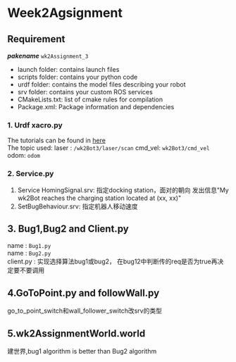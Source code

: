 # Week2Agsignment
## Requirement  
***pakename*** `wk2Assignment_3`
*  launch folder: contains launch files
*  scripts folder: contains your python code
* urdf folder: contains the model files describing your robot
* srv folder: contains your custom ROS services 
* CMakeLists.txt: list of cmake rules for compilation
* Package.xml: Package information and dependencies
### 1. Urdf xacro.py  
The tutorials can be found in [here](https://www.yuque.com/yulinlin-rf5a0/qfbvb9/xyctsx#E6cgE)  
The topic used: 
laser : `/wk2Bot3/laser/scan`
cmd_vel: `wk2Bot3/cmd_vel`
odom:  `odom` 
### 2. Service.py
1.  Service HomingSignal.srv: 指定docking station，面对的朝向 发出信息"My wk2Bot reaches the charging station located at (xx, xx)"   
2.  SetBugBehaviour.srv: 指定机器人移动速度  
## 3. Bug1,Bug2 and Client.py  
name : `Bug1.py`  
name : `Bug2.py`   
client.py : 实现选择算法bug1或bug2，
在bug12中判断传的req是否为true再决定要不要调用  
##  4.GoToPoint.py and followWall.py
go_to_point_switch和wall_follower_switch改srv的类型  
## 5.wk2AssignmentWorld.world
建世界,bug1 algorithm is better than Bug2 algorithm
